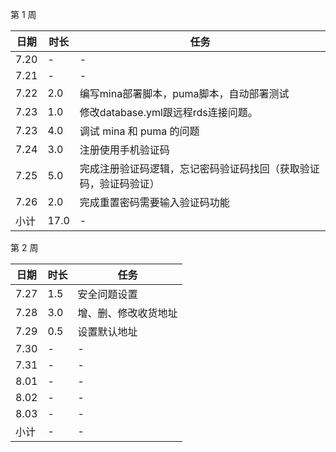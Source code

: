 第 1 周

日期 | 时长 | 任务
---- | ---- | ----
7.20 | - | -
7.21 | - | -
7.22 | 2.0 | 编写mina部署脚本，puma脚本，自动部署测试
7.23 | 1.0 | 修改database.yml跟远程rds连接问题。
7.23 | 4.0 | 调试 mina 和 puma 的问题
7.24 | 3.0 | 注册使用手机验证码
7.25 | 5.0 | 完成注册验证码逻辑，忘记密码验证码找回（获取验证码，验证码验证）
7.26 | 2.0 | 完成重置密码需要输入验证码功能
小计 | 17.0 | -
第 2 周

日期 | 时长 | 任务
---- | ---- | ----
7.27 | 1.5 | 安全问题设置
7.28 | 3.0 |  增、删、修改收货地址
7.29 | 0.5 | 设置默认地址
7.30 | - | -
7.31 | - | -
8.01 | - | -
8.02 | - | -
8.03 | - | -
小计 | - | -
